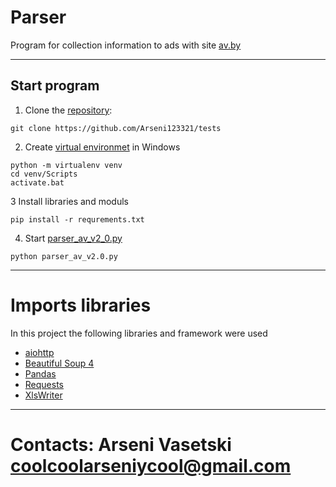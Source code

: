 # Parser

Program for collection information to ads with site [av.by](https://av.by/)

---

## Start program

1. Clone the [repository](https://github.com/Arseni123321/tests):
```
git clone https://github.com/Arseni123321/tests
```

2. Create [virtual environmet](https://docs.python.org/3/library/venv.html) in Windows
```
python -m virtualenv venv
cd venv/Scripts
activate.bat
```
3 Install  libraries and moduls
```
pip install -r requrements.txt
```

4. Start [parser_av_v2_0.py](https://github.com/Arseni123321/tests/blob/master/parser_av2.py)
 
```
python parser_av_v2.0.py
```
---
# Imports libraries

In this project the following libraries and framework were used

* [aiohttp](https://docs.aiohttp.org/en/stable/)
* [Beautiful Soup 4](https://www.crummy.com/software/BeautifulSoup/bs4/doc/)
* [Pandas](https://pandas.pydata.org/docs/)
* [Requests](https://requests.readthedocs.io/en/latest/)
* [XlsWriter](https://xlsxwriter.readthedocs.io/)
---
# Contacts: Arseni Vasetski coolcoolarseniycool@gmail.com